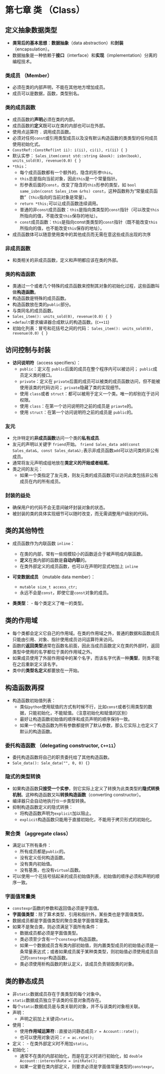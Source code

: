 # 第七章 类 （Class）
## 定义抽象数据类型
- **类背后的基本思想**：**数据抽象**（data abstraction）和**封装**（encapsulation）。
- 数据抽象是一种依赖于**接口**（interface）和**实现**（implementation）分离的编程技术。
### 类成员 （Member）
- 必须在类的内部声明，不能在其他地方增加成员。
- 成员可以是数据，函数，类型别名。
### 类的成员函数
- 成员函数的**声明**必须在类的内部。
- 成员函数的**定义**既可以在类的内部也可以在外部。
- 使用点运算符 `.` 调用成员函数。
- 必须对任何`const`或引用类型成员以及没有默认构造函数的类类型的任何成员使用初始化式。
- `ConstRef::ConstRef(int ii): i(ii), ci(i), ri(ii) { }`
- 默认实参： `Sales_item(const std::string &book): isbn(book), units_sold(0), revenue(0.0) { }`
- `*this`： 
  - 每个成员函数都有一个额外的，隐含的形参`this`。
  - `this`总是指向当前对象，因此`this`是一个常量指针。  
  - 形参表后面的`const`，改变了隐含的`this`形参的类型，如 `bool same_isbn(const Sales_item &rhs) const`，这种函数称为“常量成员函数”（`this`指向的当前对象是常量）。  
  - `return *this;`可以让成员函数连续调用。  
  - 普通的非`const`成员函数：`this`是指向类类型的`const`指针（可以改变`this`所指向的值，不能改变`this`保存的地址）。 
  - `const`成员函数：`this`是指向const类类型的`const`指针（既不能改变`this`所指向的值，也不能改变`this`保存的地址）。
- 成员函数体可以随意使用类中的其他成员而无需在意这些成员出现的次序
### 非成员函数
- 和类相关的非成员函数，定义和声明都应该在类的外部。
### 类的构造函数
- 类通过一个或者几个特殊的成员函数来控制其对象的初始化过程，这些函数叫做**构造函数**。
- 构造函数是特殊的成员函数。
- 构造函数放在类的`public`部分。
- 与类同名的成员函数。
- `Sales_item(): units_sold(0), revenue(0.0) { }`
- `=default`要求编译器合成默认的构造函数。(`C++11`)
- 初始化列表：冒号和花括号之间的代码： `Sales_item(): units_sold(0), revenue(0.0) { }`
## 访问控制与封装
- **访问说明符**（access specifiers）： 
  - `public`：定义在 `public`后面的成员在整个程序内可以被访问； `public`成员定义类的接口。 
  - `private`：定义在 `private`后面的成员可以被类的成员函数访问，但不能被使用该类的代码访问； `private`隐藏了类的实现细节。
  - 使用 `class`或者 `struct`：都可以被用于定义一个类。唯一的却别在于访问权限。 
  - 使用 `class`：在第一个访问说明符之前的成员是 `priavte`的。
  - 使用 `struct`：在第一个访问说明符之前的成员是 `public`的。
### 友元
- 允许特定的**非成员函数**访问一个类的**私有成员**.
- 友元的声明以关键字 `friend`开始。 `friend Sales_data add(const Sales_data&, const Sales_data&);`表示非成员函数`add`可以访问类的非公有成员。
- 通常将友元声明成组地放在**类定义的开始或者结尾**。
- 类之间的友元： 
  - 如果一个类指定了友元类，则友元类的成员函数可以访问此类包括非公有成员在内的所有成员。
### 封装的益处
- 确保用户的代码不会无意间破坏封装对象的状态。
- 被封装的类的具体实现细节可以随时改变，而无需调整用户级别的代码。
## 类的其他特性
- 成员函数作为内联函数 `inline`：  

  - 在类的内部，常有一些规模较小的函数适合于被声明成内联函数。
  - **定义**在类内部的函数是**自动内联**的。 
  - 在类外部定义的成员函数，也可以在声明时显式地加上 `inline`

- **可变数据成员** （mutable data member）： 

    - `mutable size_t access_ctr;` 
    - 永远不会是`const`，即使它是`const`对象的成员。

- **类类型**：  - 每个类定义了唯一的类型。

## 类的作用域
- 每个类都会定义它自己的作用域。在类的作用域之外，普通的数据和函数成员只能由引用、对象、指针使用成员访问运算符来访问。
- 函数的**返回类型**通常在函数名前面，因此当成员函数定义在类的外部时，返回类型中使用的名字都位于类的作用域之外。
- 如果成员使用了外层作用域中的某个名字，而该名字代表一种**类型**，则类不能在之后重新定义该名字。
- 类中的**类型名定义**都要放在一开始。
## 构造函数再探
- 构造函数初始值列表： 
  - 类似`python`使用赋值的方式有时候不行，比如`const`或者引用类型的数据，只能初始化，不能赋值。（注意初始化和赋值的区别） 
  - 最好让构造函数初始值的顺序和成员声明的顺序保持一致。 
  - 如果一个构造函数为所有参数都提供了默认参数，那么它实际上也定义了默认的构造函数。
### 委托构造函数 （delegating constructor, `C++11`）
- 委托构造函数将自己的职责委托给了其他构造函数。
- `Sale_data(): Sale_data("", 0, 0) {}`
### 隐式的类型转换
- 如果构造函数**只接受一个实参**，则它实际上定义了转换为此类类型的**隐式转换机制**。这种构造函数又叫**转换构造函数**（converting constructor）。
- 编译器只会自动地执行`仅一步`类型转换。
- 抑制构造函数定义的隐式转换：
  - 将构造函数声明为`explicit`加以阻止。 
  - `explicit`构造函数只能用于直接初始化，不能用于拷贝形式的初始化。
### 聚合类 （aggregate class）
- 满足以下所有条件：  
  - 所有成员都是`public`的。 
  - 没有定义任何构造函数。 
  - 没有类内初始值。 
  - 没有基类，也没有`virtual`函数。
- 可以使用一个花括号括起来的成员初始值列表，初始值的顺序必须和声明的顺序一致。
### 字面值常量类
- `constexpr`函数的参数和返回值必须是字面值。
- **字面值类型**：除了算术类型、引用和指针外，某些类也是字面值类型。
- 数据成员都是字面值类型的聚合类是字面值常量类。
- 如果不是聚合类，则必须满足下面所有条件： 
  - 数据成员都必须是字面值类型。 
  - 类必须至少含有一个`constexpr`构造函数。 
  - 如果一个数据成员含有类内部初始值，则内置类型成员的初始值必须是一条常量表达式；或者如果成员属于某种类类型，则初始值必须使用成员自己的`constexpr`构造函数。  
  -  类必须使用析构函数的默认定义，该成员负责销毁类的对象。
## 类的静态成员
- 非`static`数据成员存在于类类型的每个对象中。
- `static`数据成员独立于该类的任意对象而存在。
- 每个`static`数据成员是与类关联的对象，并不与该类的对象相关联。
- 声明：
  - 声明之前加上关键词`static`。
- 使用：
  - 使用**作用域运算符**`::`直接访问静态成员:`r = Account::rate();`  
  - 也可以使用对象访问：`r = ac.rate();`
- 定义：  - 在类外部定义时不用加`static`。
- 初始化： 
  - 通常不在类的内部初始化，而是在定义时进行初始化，如 `double Account::interestRate = initRate();`
  - 如果一定要在类内部定义，则要求必须是字面值常量类型的`constexpr`。  

